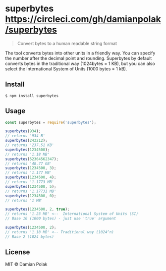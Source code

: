 # superbytes https://circleci.com/gh/damianpolak/superbytes

> Convert bytes to a human readable string format

The tool converts bytes into other units in a friendly way. You can specify the number after the decimal point and rounding. Superbytes by default converts bytes in the traditional way (1024bytes = 1 KB), but you can also select the International System of Units (1000 bytes = 1 kB).

## Install

```
$ npm install superbytes
```

## Usage

```js
const superbytes = require('superbytes');

superbytes(934);
// returns '934 B'
superbytes(243212);
// returns '237.51 KB'
superbytes(1234500);
// returns '1.18 MB'
superbytes(52364562347);
// returns '48.77 GB'
superbytes(1234500, 3);
// returns '1.177 MB'
superbytes(1234500, 4);
// returns '1.1773 MB'
superbytes(1234500, 5);
// returns '1.17731 MB'
superbytes(1234500, 0);
// returns '1 MB'

superbytes(1234500, 2, true);
// returns '1.23 MB' <--  International System of Units (SI) 
// Base 10 (1000 bytes) - just use 'true' argument

superbytes(1234500, 2);
// returns '1.18 MB' <-- Traditional way (1024^n)
// Base 2 (1024 bytes)
```

## License

MIT © Damian Polak
